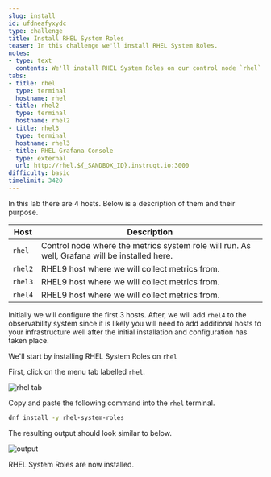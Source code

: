 ```yaml
---
slug: install
id: ufdneafyxydc
type: challenge
title: Install RHEL System Roles
teaser: In this challenge we'll install RHEL System Roles.
notes:
- type: text
  contents: We'll install RHEL System Roles on our control node `rhel`.
tabs:
- title: rhel
  type: terminal
  hostname: rhel
- title: rhel2
  type: terminal
  hostname: rhel2
- title: rhel3
  type: terminal
  hostname: rhel3
- title: RHEL Grafana Console
  type: external
  url: http://rhel.${_SANDBOX_ID}.instruqt.io:3000
difficulty: basic
timelimit: 3420
---
```

In this lab there are 4 hosts. Below is a description of them and their purpose.

| Host | Description |
|------|-----------------------------------------------------|
| `rhel` | Control node where the metrics system role will run. As well, Grafana will be installed here. |
| `rhel2` | RHEL9 host where we will collect metrics from.      |
| `rhel3` | RHEL9 host where we will collect metrics from.      |
| `rhel4` | RHEL9 host where we will collect metrics from.      |

Initially we will configure the first 3 hosts. After, we will add `rhel4` to the observability system since it is likely you will need to add additional hosts to your infrastructure well after the initial installation and configuration has taken place.

We'll start by installing RHEL System Roles on `rhel`

First, click on the menu tab labelled `rhel`.

![rhel tab](../assets/rhel_tab.png)

Copy and paste the following command into the `rhel` terminal.

```bash
dnf install -y rhel-system-roles
```

The resulting output should look similar to below.

![output](../assets/dnf_output.png)

RHEL System Roles are now installed.
